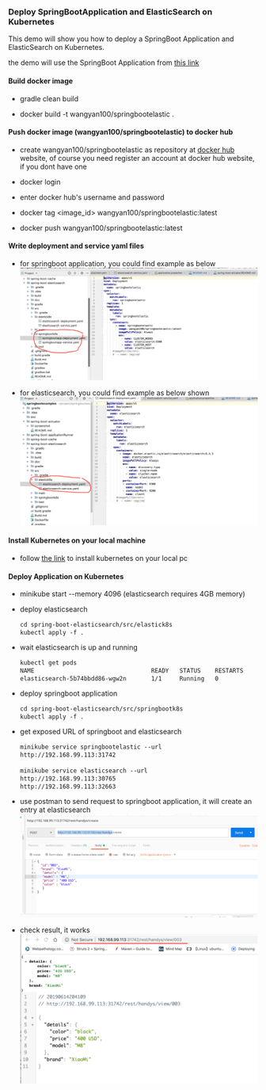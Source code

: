 ### Deploy SpringBootApplication and ElasticSearch on Kubernetes

This demo will show you how to deploy a SpringBoot Application and ElasticSearch on Kubernetes.

the demo will use the SpringBoot Application from [this link](https://github.com/wangyan100/springbootexamples/tree/master/spring-boot-elasticsearch)

#### Build docker image

-  gradle clean build

-  docker build  -t wangyan100/springbootelastic . 

#### Push docker image (wangyan100/springbootelastic) to docker hub

- create wangyan100/springbootelastic as repository at [docker hub](https://hub.docker.com/) website, of course you need register an account at docker hub website, if you dont have one

- docker login

- enter docker hub's username and password 

- docker tag <image_id> wangyan100/springbootelastic:latest 

- docker push wangyan100/springbootelastic:latest

#### Write deployment and service yaml files 

- for springboot application, you could find example as below 
  ![1](doc/01.png)
  
- for elasticsearch, you could find example as below shown
  ![2](doc/02.png)

#### Install Kubernetes on your local machine

- follow [the link](https://kubernetes.io/docs/tasks/tools/install-minikube/) to install kubernetes on your local pc

#### Deploy Application on Kubernetes

- minikube start --memory 4096 (elasticsearch requires 4GB memory)

- deploy elasticsearch 

    ```
    cd spring-boot-elasticsearch/src/elastick8s
    kubectl apply -f . 
    ```
- wait elasticsearch is up and running 
   ```
   kubectl get pods
   NAME                                 READY   STATUS    RESTARTS   
   elasticsearch-5b74bbdd86-wgw2n       1/1     Running   0        
   ```
- deploy springboot application

    ```
    cd spring-boot-elasticsearch/src/springbootk8s
    kubectl apply -f . 
    ```
- get exposed URL of springboot and elasticsearch 

    ```
    minikube service springbootelastic --url
    http://192.168.99.113:31742
    
    minikube service elasticsearch --url
    http://192.168.99.113:30765
    http://192.168.99.113:32663
    ```
    
- use postman to send request to springboot application, it will create an entry at elasticsearch
  ![3](doc/03.png)

- check result, it works 
  ![4](doc/04.png)


 
